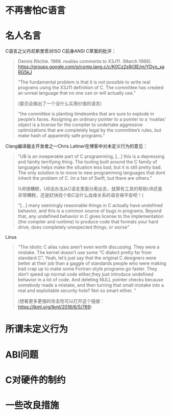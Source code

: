 # 不再害怕C语言

# 名人名言

C语言之父丹尼斯里奇对ISO C前身ANSI C草案的批评：

> Dennis Ritchie. 1988. noalias comments to X3J11. (March 1988). https://groups.google.com/g/comp.lang.c/c/K0Cz2s9il3E/m/YDyo_xaRG5kJ
>
> "The fundamental problem is that it is not possible to write real programs using the X3J11 definition of C. The committee has created an unreal language that no one can or will actually use."
>
> (委员会搞出了一个没什么实用价值的语言)
>
> "the committee is planting timebombs that are sure to explode in people’s faces. Assigning an ordinary pointer to a pointer to a ‘noalias’ object is a license for the compiler to undertake aggressive optimizations that are completely legal by the committee’s rules, but make hash of apparently safe programs."

Clang编译器主开发者之一Chris Lattner在博客中对未定义行为的意见：

> "UB is an inseperable part of C programming, […] this is a depressing and faintly terrifying thing. The tooling built around the C family of languages helps make the situation less bad, but it is still pretty bad. The only solution is to move to new programming languages that dont inherit the problem of C. Im a fan of Swift, but there are others."
>
> (UB很糟糕，UB没办法从C语言里面分离出去，就算有工具的帮助UB还是非常糟糕，还是赶快找个和C没什么血缘关系的语言保平安吧！)
> 
> "[…] many seemingly reasonable things in C actually have undefined behavior, and this is a common source of bugs in programs. Beyond that, any undefined behavior in C gives license to the implementation (the compiler and runtime) to produce code that formats your hard drive, does completely unexpected things, or worse"

Linus

> "The idiotic C alias rules aren’t even worth discussing. They were a mistake. The kernel doesn’t use some “C dialect pretty far from standard C”. Yeah, let’s just say that the original C designers were better at their job than a gaggle of standards people who were making bad crap up to make some Fortran-style programs go faster. They don’t speed up normal code either,they just introduce undefined behavior in a lot of code. And deleting NULL pointer checks because somebody made a mistake, and then turning that small mistake into a real and exploitable security hole? Not so smart either. "
>
> (想看更多更强的攻击性可以打开这个链接：https://lkml.org/lkml/2018/6/5/769)

# 所谓未定义行为

# ABI问题

# C对硬件的制约

# 一些改良措施